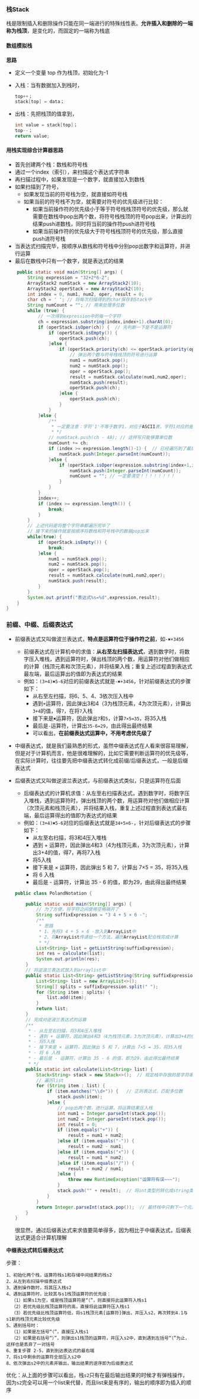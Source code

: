 ### 栈Stack

栈是限制插入和删除操作只能在同一端进行的特殊线性表。**允许插入和删除的一端称为栈顶**，是变化的，而固定的一端称为栈底

#### **数组模拟栈**

**思路**

- 定义一个变量 top 作为栈顶，初始化为-1

- 入栈：当有数据加入到栈时，

  ```java
  top++；
  stack[top] = data；
  ```

- 出栈：先把栈顶的值拿到，

  ```java
  int value = stack[top]；
  top--； 
  return value;
  ```

#### 用栈实现综合计算器思路

- 首先创建两个栈：数栈和符号栈
- 通过一个index（索引），来扫描这个表达式字符串
- 再扫描过程中，如果发现是一个数字，就直接加入到数栈
- 如果扫描到了符号，
  - 如果发现当前的符号栈为空，就直接如符号栈
  - 如果当前的符号栈不为空，就需要对符号的优先级进行比较：
    - 如果当前操作符的优先级小于等于符号栈栈顶符号的优先级，那么就需要在数栈中pop出两个数，将符号栈栈顶的符号pop出来，计算出的结果push进数栈，同时将当前的操作符push进符号栈
    - 如果当前操作符的优先级大于符号栈栈顶符号的优先级，那么直接push进符号栈
- 当表达式扫描完毕，按顺序从数栈和符号栈中分别pop出数字和运算符，并进行运算
- 最后在数栈中只有一个数字，就是表达式的结果

```java
    public static void main(String[] args) {
        String expression = "32+2*6-2";
        ArrayStack2 numStack = new ArrayStack2(10);
        ArrayStack2 operStack = new ArrayStack2(10);
        int index = 0, num1, num2, oper, result = 0;
        char ch = ' '; // 将每次扫描得到的char保存到Stack中
        String numCount = ""; // 用来处理多位数
        while (true) {
            // 一次得到expression中的每一个字符
            ch = expression.substring(index,index+1).charAt(0);
            if (operStack.isOper(ch)) {  // 先判断一下是不是运算符
                if (operStack.isEmpty()) {
                    operStack.push(ch);
                }else {
                    if (operStack.priority(ch) <= operStack.priority(operStack.peek())) {
                        // 弹出两个数与符号栈栈顶的符号进行运算
                        num1 = numStack.pop();
                        num2 = numStack.pop();
                        oper = operStack.pop();
                        result = numStack.calculate(num1,num2,oper);
                        numStack.push(result);
                        operStack.push(ch);
                    }else {
                        operStack.push(ch);
                    }
                }
            }else {
                /**
                 * 一定要注意：字符'1'不等于数字1，对应于ASCII表，字符1对应的是数字49~~
                 * */
                // numStack.push(ch - 48); // 这样写只能够算单位数
                numCount += ch;
                if (index >= expression.length()-1) {  // 已经遍历到了最后一位
                    numStack.push(Integer.parseInt(numCount));
                }else {
                    if (operStack.isOper(expression.substring(index+1,index+2).charAt(0))) {
                        numStack.push(Integer.parseInt(numCount));
                        numCount = ""; // 一定要清空！！！！！！！！
                    }
                }
            }
            index++;
            if (index >= expression.length()) {
                break;
            }
        }
        // 上述代码是将整个字符串都遍历完毕了
        // 接下来的操作就是按顺序将数栈和符号栈中的数据pop出来
        while(true) {
            if (operStack.isEmpty()) {
                break;
            }else {
                num1 = numStack.pop();
                num2 = numStack.pop();
                oper = operStack.pop();
                result = numStack.calculate(num1,num2,oper);
                numStack.push(result);
            }
        }
        System.out.printf("表达式%s=%d",expression,result);
    }
}
```





### 前缀、中缀、后缀表达式

- 前缀表达式又叫做波兰表达式，**特点是运算符位于操作符之前**，如`-✖+3456`

  - 前缀表达式在计算机中的求值：**从右至左扫描表达式**，遇到数字时，将数字压入堆栈，遇到运算符时，弹出栈顶的两个数，用运算符对他们做相应的计算（栈顶元素和次顶元素），并将结果入栈；重复上述过程直到表达式最左端，最后运算出的值即为表达式的结果
  - 例如：`(3+4)✖5-6`对应的前缀表达式就是`-✖+3456`，针对前缀表达式的步骤如下：
    - 从右至左扫描，将6、5、4、3依次压入栈中
    - 遇到`+`运算符，因此弹出3和4（3为栈顶元素，4为次顶元素），计算出`3+4`的值，得`7`，在将`7`入栈
    - 接下来是`✖`运算符，因此弹出`7`和`5`，计算`7×5=35`，将35入栈
    - 最后是`-`运算符，计算出`35-6=29`，由此得出最终结果
    - 可以看出，**在前缀表达式运算中，不用考虑优先级了**

- 中缀表达式，就是我们最熟悉的形式，虽然中缀表达式在人看来很容易理解，但是对于计算机而言，他是很难理解的，比如它需要判断运算符的优先级等，在实际计算时，往往要先把中缀表达式转化成前缀/后缀表达式，一般是后缀表达式

- 后缀表达式又叫做逆波兰表达式，与前缀表达式类似，只是运算符在后面

  - 后缀表达式的计算机求值：从左至右扫描表达式，遇到数字时，将数字压入堆栈，遇到运算符时，弹出栈顶的两个数，用运算符对他们做相应计算（次顶元素和栈顶元素），并将结果入栈，重复上述过程直到表达式最右端，最后运算得出的值即为表达式的结果
  - 例如：`(3+4)✖5-6`对应的后缀表达式就是`34+5×6-`，针对后缀表达式的步骤如下：
    - 从左至右扫描，将3和4压入堆栈
    - 遇到 + 运算符，因此弹出4和3（4为栈顶元素，3为次顶元素），计算出3+4的值，得7，再将7入栈
    - 将5入栈
    - 接下来是 × 运算符，因此弹出 5 和 7，计算出 7×5 = 35，将35入栈
    - 将 6 入栈
    - 最后是 - 运算符，计算出 35 - 6 的值，即为29，由此得出最终结果

  ```java
  public class PolandNotation {
  
      public static void main(String[] args) {
          // 为了方便，将字符之间使用空格隔开了
          String suffixExpression = "3 4 + 5 × 6 -";
          /**
           * 思路
           * 1、先将3 4 + 5 × 6 -放入到ArrayList中
           * 2、将ArrayList传递给一个方法，遍历ArrayList配合栈完成计算
           * */
          List<String> list = getListString(suffixExpression);
          int res = calculate(list);
          System.out.println(res);
      }
      // 将逆波兰表达式放入到arraylist中
      public static List<String> getListString(String suffixExpression) {
          List<String> list = new ArrayList<>();
          String[] splits = suffixExpression.split(" ");
          for (String item : splits) {
              list.add(item);
          }
          return list;
      }
      // 完成对逆波兰表达式的运算
      /**
       * - 从左至右扫描，将3和4压入堆栈
       * - 遇到 + 运算符，因此弹出4和3（4为栈顶元素，3为次顶元素），计算出3+4的值，得7，再将7入栈
       * - 将5入栈
       * - 接下来是 × 运算符，因此弹出 5 和 7，计算出 7×5 = 35，将35入栈
       * - 将 6 入栈
       * - 最后是 - 运算符，计算出 35 - 6 的值，即为29，由此得出最终结果
       * */
      public static int calculate(List<String> list) {
          Stack<String> stack = new Stack<>();  // 规定栈中存放的是字符串
          // 遍历list
          for (String item : list) {
              if (item.matches("\\d+")) {   // 正则表达式，匹配多位数
                  stack.push(item);
              }else {
                  // pop出两个数，进行运算，将运算结果压入栈
                  int num1 = Integer.parseInt(stack.pop());
                  int num2 = Integer.parseInt(stack.pop());
                  int result = 0;
                  if (item.equals("+")) {
                      result = num1 + num2;
                  }else if (item.equals("-")) {
                      result = num2 - num1;
                  }else if (item.equals("×")) {
                      result = num1 * num2;
                  }else if (item.equals("/")) {
                      result = num2 / num1;
                  }else {
                      throw new RuntimeException("运算符有误~~~");
                  }
                  stack.push("" + result);  // 将int类型的转化成string类型的简单写法
              }
          }
          return Integer.parseInt(stack.pop());  // 最终栈中只剩下一个元素，就是最终结果
      }
  }
  ```

  很显然，通过后缀表达式来求值要简单得多，因为相比于中缀表达式，后缀表达式更适合计算机理解

**中缀表达式转后缀表达式**

步骤：

```
1、初始化两个栈，运算符栈s1和存储中间结果的栈s2
2、从左到右扫描中缀表达式
3、遇到操作数时，将其压入栈s2
4、遇到运算符时，比较其与s1栈顶运算符的优先级：
  （1）如果s1为空，或是栈顶运算符是“（”，则直接将此运算符入栈s1
  （2）若优先级比栈顶运算符的高，直接将此运算符压入栈s1
  （3）若优先级比栈顶运算符低，将s1栈顶元素[运算符]弹出，并压入s2，再次转到4.1与s1新的栈顶元素比较优先级
5、遇到括号时：
  （1）如果是左括号“（”，直接压入栈s1
  （2）如果是右括号“）”，则弹出s1栈顶的运算符，并压入s2中，直到遇到左括号“（”为止，这样也是丢弃了一对括号
6、重复步骤 2-5，直到到达表达式的最右端
7、将s1中剩余的运算符全部压入s2中
8、依次弹出s2中的元素并输出，输出结果的逆序即为后缀表达式
```

优化：从上面的步骤可以看出，栈`s2`只有在最后输出结果的时候才有弹栈操作，因为`s2`完全可以用一个list来代替，而且list来是有序的，输出的顺序即为插入的顺序

